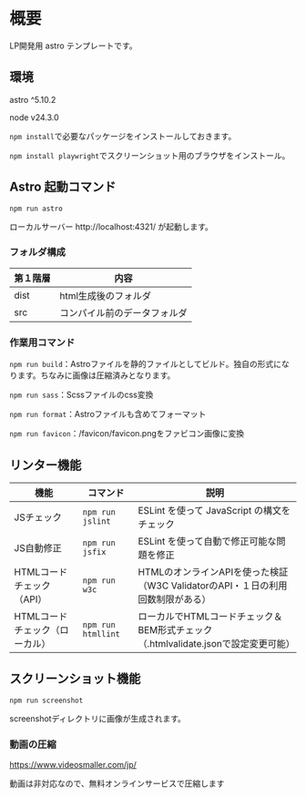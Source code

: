 # 概要

LP開発用 astro テンプレートです。

## 環境

astro ^5.10.2

node v24.3.0

`npm install`で必要なパッケージをインストールしておきます。

`npm install playwright`でスクリーンショット用のブラウザをインストール。

## Astro 起動コマンド

`npm run astro`

ローカルサーバー http://localhost:4321/ が起動します。

### フォルダ構成

| 第１階層 | 内容                         |
| -------- | ---------------------------- |
| dist     | html生成後のフォルダ         |
| src      | コンパイル前のデータフォルダ |

### 作業用コマンド

`npm run build`：Astroファイルを静的ファイルとしてビルド。独自の形式になります。ちなみに画像は圧縮済みとなります。

`npm run sass`：Scssファイルのcss変換

`npm run format`：Astroファイルも含めてフォーマット

`npm run favicon`：/favicon/favicon.pngをファビコン画像に変換

## リンター機能

| 機能                           | コマンド           | 説明                                                                              |
| ------------------------------ | ------------------ | --------------------------------------------------------------------------------- |
| JSチェック                     | `npm run jslint`   | ESLint を使って JavaScript の構文をチェック                                       |
| JS自動修正                     | `npm run jsfix`    | ESLint を使って自動で修正可能な問題を修正                                         |
| HTMLコードチェック（API）      | `npm run w3c`      | HTMLのオンラインAPIを使った検証（W3C ValidatorのAPI・１日の利用回数制限がある）   |
| HTMLコードチェック（ローカル） | `npm run htmllint` | ローカルでHTMLコードチェック＆BEM形式チェック（.htmlvalidate.jsonで設定変更可能） |

## スクリーンショット機能

```
npm run screenshot
```

screenshotディレクトリに画像が生成されます。

### 動画の圧縮

https://www.videosmaller.com/jp/

動画は非対応なので、無料オンラインサービスで圧縮します
